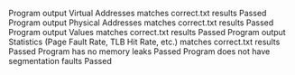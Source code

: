 Program output Virtual Addresses matches correct.txt results
Passed
Program output Physical Addresses matches correct.txt results
Passed
Program output Values matches correct.txt results
Passed
Program output Statistics (Page Fault Rate, TLB Hit Rate, etc.) matches correct.txt results
Passed
Program has no memory leaks
Passed
Program does not have segmentation faults
Passed

